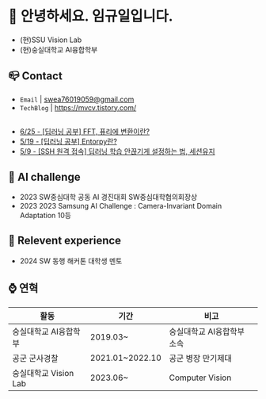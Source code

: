 
# 👋 안녕하세요. 임규일입니다.
- (현)SSU Vision Lab
- (현)숭실대학교 AI융합학부

## 📪 Contact

- `Email` | swea76019059@gmail.com
- `TechBlog` | <a href="https://stg0123.github.io/" target="_blank">https://mvcv.tistory.com/</a>

##
 - [6/25 - [딥러닝 공부] FFT, 퓨리에 변환이란?](https://mvcv.tistory.com/28)
 - [5/19 - [딥러닝 공부] Entorpy란?](https://mvcv.tistory.com/27)
 - [5/9 - [SSH 원격 접속] 딥러닝 학습 안끊기게 설정하는 법, 세션유지](https://mvcv.tistory.com/25)


## 🏁 AI challenge
- 2023 SW중심대학 공동 AI 경진대회 SW중심대학협의회장상
- 2023 2023 Samsung AI Challenge : Camera-Invariant Domain Adaptation 10등

## 💼 Relevent experience
- 2024 SW 동행 해커톤 대학생 멘토

## ⌚ 연혁<br/>
|활동|기간|비고|
|---|---|---|
|숭실대학교 AI융합학부|2019.03~ | 숭실대학교 AI융합학부 소속|
|공군 군사경찰 |2021.01~2022.10|공군 병장 만기제대|
|숭실대학교 Vision Lab | 2023.06~ | Computer Vision |

